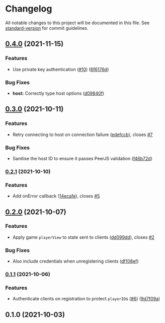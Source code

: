 # Changelog

All notable changes to this project will be documented in this file. See [standard-version](https://github.com/conventional-changelog/standard-version) for commit guidelines.

## [0.4.0](https://github.com/boardgameio/p2p/compare/v0.3.0...v0.4.0) (2021-11-15)


### Features

* Use private key authentication ([#10](https://github.com/boardgameio/p2p/issues/10)) ([6f6176d](https://github.com/boardgameio/p2p/commit/6f6176d8f17c900dccdc468e9a51c002cfadb7ef))


### Bug Fixes

* **host:** Correctly type host options ([d09840f](https://github.com/boardgameio/p2p/commit/d09840f58b7b748afb67f04109227a88c6fd3db9))

## [0.3.0](https://github.com/boardgameio/p2p/compare/v0.2.1...v0.3.0) (2021-10-11)


### Features

* Retry connecting to host on connection failure ([edefccb](https://github.com/boardgameio/p2p/commit/edefccb48bccce281dd5fe9b338e41b001c0fbd7)), closes [#7](https://github.com/boardgameio/p2p/issues/7)


### Bug Fixes

* Sanitise the host ID to ensure it passes PeerJS validation ([f46b72d](https://github.com/boardgameio/p2p/commit/f46b72dfb3a14863a6ea4c6129bed54d031c52aa))

### [0.2.1](https://github.com/boardgameio/p2p/compare/v0.2.0...v0.2.1) (2021-10-10)


### Features

* Add onError callback ([14ecafe](https://github.com/boardgameio/p2p/commit/14ecafe4119261b6417a1cd3d067179373a8ce97)), closes [#5](https://github.com/boardgameio/p2p/issues/5)

## [0.2.0](https://github.com/boardgameio/p2p/compare/v0.1.1...v0.2.0) (2021-10-07)


### Features

* Apply game `playerView` to state sent to clients ([dd099dd](https://github.com/boardgameio/p2p/commit/dd099dddcf6cbd7eb6f9605ee220722cb4d4a737)), closes [#2](https://github.com/boardgameio/p2p/issues/2)


### Bug Fixes

* Also include credentials when unregistering clients ([df108ef](https://github.com/boardgameio/p2p/commit/df108efb82006bb87037596cd63db11a24a6663d))

### [0.1.1](https://github.com/boardgameio/p2p/compare/v0.1.0...v0.1.1) (2021-10-06)


### Features

* Authenticate clients on registration to protect `playerID`s ([#6](https://github.com/boardgameio/p2p/issues/6)) ([9d7f09a](https://github.com/boardgameio/p2p/commit/9d7f09aa087d94090cbcf1ec31be3f8fb1af991e))

## 0.1.0 (2021-10-03)

